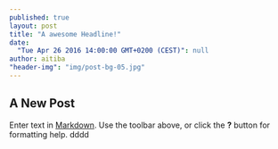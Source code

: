 ```yaml
---
published: true
layout: post
title: "A awesome Headline!"
date: 
  "Tue Apr 26 2016 14:00:00 GMT+0200 (CEST)": null
author: aitiba
"header-img": "img/post-bg-05.jpg"
---
```

## A New Post

Enter text in [Markdown](http://daringfireball.net/projects/markdown/). Use the toolbar above, or click the **?** button for formatting help.
dddd
